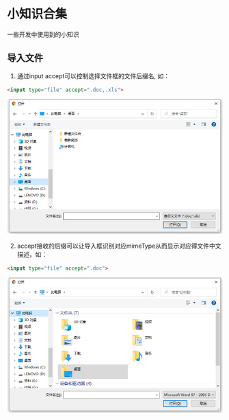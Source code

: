 # 小知识合集

一些开发中使用到的小知识

## 导入文件
1. 通过input accept可以控制选择文件框的文件后缀名, 如：

```html
<input type="file" accept=".doc,.xls">
```
![accept](/image/accept2.png)

2. accept接收的后缀可以让导入框识别对应mimeType从而显示对应得文件中文描述，如：
```html
<input type="file" accept=".doc">
```
![accept](/image/accept.png)
